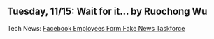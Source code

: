 ## Tuesday, 11/15: Wait for it... by Ruochong Wu

Tech News: [Facebook Employees Form Fake News Taskforce](http://www.usatoday.com/story/tech/news/2016/11/14/facebook-employees-form-fake-news-task-force/93831620/)
